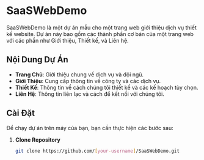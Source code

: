 # SaaSWebDemo

SaaSWebDemo là một dự án mẫu cho một trang web giới thiệu dịch vụ thiết kế website. Dự án này bao gồm các thành phần cơ bản của một trang web với các phần như Giới thiệu, Thiết kế, và Liên hệ. 

## Nội Dung Dự Án

- **Trang Chủ**: Giới thiệu chung về dịch vụ và đội ngũ.
- **Giới Thiệu**: Cung cấp thông tin về công ty và các dịch vụ.
- **Thiết Kế**: Thông tin về cách chúng tôi thiết kế và các kế hoạch tùy chọn.
- **Liên Hệ**: Thông tin liên lạc và cách để kết nối với chúng tôi.

## Cài Đặt

Để chạy dự án trên máy của bạn, bạn cần thực hiện các bước sau:

1. **Clone Repository**

   ```bash
   git clone https://github.com/[your-username]/SaaSWebDemo.git
